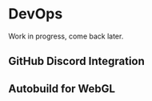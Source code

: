 # DevOps
Work in progress, come back later. 


## GitHub Discord Integration

## Autobuild for WebGL
